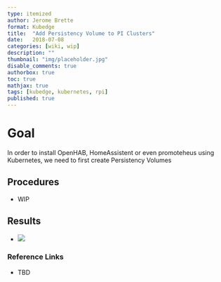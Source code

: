 ```yaml
---
type: itemized
author: Jerome Brette
format: Kubedge
title:  "Add Persistency Volume to PI Clusters"
date:   2018-07-08
categories: [wiki, wip]
description: ""
thumbnail: "img/placeholder.jpg"
disable_comments: true
authorbox: true
toc: true
mathjax: true
tags: [kubedge, kubernetes, rpi]
published: true
---
```


# Goal

In order to install OpenHAB, HomeAssistent or even promoteheus using Kubernetes, we need to first create Persistency Volumes

## Procedures

- WIP

## Results

- ![](/images/kubernetes/cluster2_volumes.png)

### Reference Links

- TBD

